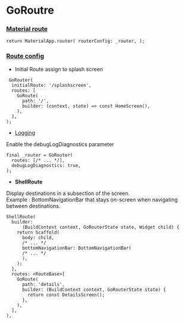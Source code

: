 # GoRoutre

### [Material route]('https://pub.dev/documentation/go_router/latest/topics/Get%20started-topic.html)

`return MaterialApp.router(
      routerConfig: _router,
    );`

### [Route config]('https://pub.dev/documentation/go_router/latest/topics/Configuration-topic.html)

- Initial Route assign to splash screen

```
 GoRouter(
  initialRoute: '/splashscreen',
  routes: [
    GoRoute(
      path: '/',
      builder: (context, state) => const HomeScreen(),
    ),
  ],
);
```

- [Logging]('https://pub.dev/documentation/go_router/latest/topics/Configuration-topic.html')

Enable the debugLogDiagnostics parameter

```
final _router = GoRouter(
  routes: [/* ... */],
  debugLogDiagnostics: true,
);
```

- **ShellRoute**

Display destinations in a subsection of the screen.</br>
Example : BottomNavigationBar that stays on-screen when navigating between destinations.

```
ShellRoute(
  builder:
      (BuildContext context, GoRouterState state, Widget child) {
    return Scaffold(
      body: child,
      /* ... */
      bottomNavigationBar: BottomNavigationBar(
      /* ... */
      ),
    );
  },
  routes: <RouteBase>[
    GoRoute(
      path: 'details',
      builder: (BuildContext context, GoRouterState state) {
        return const DetailsScreen();
      },
    ),
  ],
),
```
